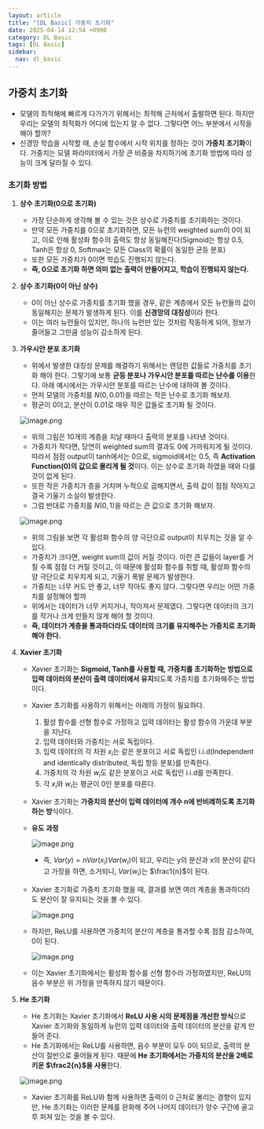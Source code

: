 ```yaml
---
layout: article
title: "[DL Basic] 가중치 초기화"
date: 2025-04-14 12:54 +0900
category: DL Basic
tags: [DL Basic]
sidebar:
  nav: dl_basic
---
```


## 가중치 초기화

- 모델의 최적해에 빠르게 다가가기 위해서는 최적해 근처에서 출발하면 된다. 하지만 우리는 모델의 최적화가 어디에 있는지 알 수 없다. 그렇다면 어느 부분에서 시작을 해야 할까?
- 신경망 학습을 시작할 때, 손실 함수에서 시작 위치를 정하는 것이 **가중치 초기화**이다. 가중치는 모델 파라미터에서 가장 큰 비중을 차지하기에 초기화 방법에 따라 성능이 크게 달라질 수 있다.

### 초기화 방법

1. **상수 초기화(0으로 초기화)**
    - 가장 단순하게 생각해 볼 수 있는 것은 상수로 가중치를 초기화하는 것이다.
    - 만약 모든 가중치를 0으로 초기화하면, 모든 뉴런의 weighted sum이 0이 되고, 이로 인해 활성화 함수의 출력도 항상 동일해진다(Sigmoid는 항상 0.5, Tanh은 항상 0, Softmax는 모든 Class의 확률이 동일한 균등 분포)
    - 또한 모든 가중치가 0이면 학습도 진행되지 않는다.
    - **즉, 0으로 초기화 하면 의미 없는 출력이 만들어지고, 학습이 진행되지 않는다.**
2. **상수 초기화(0이 아닌 상수)**
    - 0이 아닌 상수로 가중치를 초기화 했을 경우, 같은 계층에서 모든 뉴런들의 값이 동일해지는 문제가 발생하게 된다. 이를 **신경망의 대칭성**이라 한다.
    - 이는 여러 뉴런들이 있지만, 하나의 뉴런만 있는 것처럼 작동하게 되어, 정보가 줄어들고 그만큼 성능이 감소하게 된다.
3. **가우시안 분포 초기화**
    - 위에서 발생한 대칭성 문제를 해결하기 위해서는 랜덤한 값들로 가중치를 초기화 해야 한다. 그렇기에 보통 **균등 분포나 가우시안 분포를 따르는 난수를 이용**한다. 아래 예시에서는 가우시안 분포를 따르는 난수에 대하여 볼 것이다.
    - 먼저 모델의 가중치를 $N(0, 0.01)$을 따르는 작은 난수로 초기화 해보자.
    - 평균이 0이고, 분산이 0.01로 매우 작은 값들로 초기화 될 것이다.
    
    ![image.png](attachment:c47ae020-24a0-4988-849d-9c92a8d1eada:image.png)
    
    - 위의 그림은 10개의 계층을 지날 때마다 출력의 분포를 나타낸 것이다.
    - 가중치가 작다면, 당연히 weighted sum의 결과도 0에 가까워지게 될 것이다. 따라서 점점 output이 tanh에서는 0으로, sigmoid에서는 0.5, 즉 **Activation Function(0)의 값으로 몰리게 될 것**이다. 이는 상수로 초기화 하였을 때와 다를 것이 없게 된다.
    - 또한 작은 가중치가 층을 거치며 누적으로 곱해지면서, 출력 값이 점점 작아지고 결국 기울기 소실이 발생한다.
    - 그럼 반대로 가중치를 $N(0, 1)$을 따르는 큰 값으로 초기화 해보자.
    
    ![image.png](attachment:f5a6b4cb-3944-480e-aabd-d02ec70f95e1:image.png)
    
    - 위의 그림을 보면 각 활성화 함수의 양 극단으로 output이 치우치는 것을 알 수 있다.
    - 가중치가 크다면, weight sum의 값이 커질 것이다. 이런 큰 값들이 layer를 거칠 수록 점점 더 커질 것이고, 이 때문에 활성화 함수를 취할 때, 활성화 함수의 양 극단으로 치우치게 되고, 기울기 폭발 문제가 발생한다.
    - 가중치는 너무 커도 안 좋고, 너무 작아도 좋지 않다. 그렇다면 우리는 어떤 가중치를 설정해야 할까
    - 위에서는 데이터가 너무 커지거나, 작아져서 문제였다. 그렇다면 데이터의 크기를 작거나 크게 만들지 않게 해야 할 것이다.
    - **즉, 데이터가 계층을 통과하더라도 데이터의 크기를 유지해주는 가중치로 초기화해야 한다.**
4. **Xavier 초기화**
    - Xavier 초기화는 **Sigmoid, Tanh를 사용할 때, 가중치를 초기화하는 방법으로 입력 데이터의 분산이 출력 데이터에서 유지**되도록 가중치를 초기화해주는 방법이다.
    - Xavier 초기화를 사용하기 위해서는 아래의 가정이 필요하다.
        1. 활성 함수를 선형 함수로 가정하고 입력 데이터는 활성 함수의 가운데 부분을 지난다.
        2. 입력 데이터와 가중치는 서로 독립이다.
        3. 입력 데이터의 각 차원 $x_{i}$는 같은 분포이고 서로 독립인 i.i.d(Independent and identically distributed, 독립 항등 분포)를 만족한다.
        4. 가중치의 각 차원 $w_{i}$도 같은 분포이고 서로 독립인 i.i.d를 만족한다.
        5. 각 $x_{i}$와  $w_{i}$는 평균이 0인 분포를 따른다.
    - Xavier 초기화는 **가중치의 분산이 입력 데이터에 개수 n에 반비례하도록 초기화하는 방**식이다.
    - **유도 과정**
        
        ![image.png](attachment:fc4c240a-b5fb-478f-895c-cc85891e733d:image.png)
        
        - 즉, $Var(y) = nVar(x_{i})Var(w_{i})$이 되고, 우리는 y의 분산과 x의 분산이 같다고 가정을 하면, 소거되니, $Var(w_{i})$는 $\frac1{n}$이 된다.
    - Xavier 초기화로 가중치 초기화 했을 때, 결과를 보면 여러 계층을 통과하더라도 분산이 잘 유지되는 것을 볼 수 있다.
        
        ![image.png](attachment:6200bb31-c897-4615-9a5e-6484e3217938:image.png)
        
    - 하지만, ReLU를 사용하면 가중치의 분산이 계층을 통과할 수록 점점 감소하여, 0이 된다.
        
        ![image.png](attachment:8e28ca5d-b6be-46a5-bab1-e9e5ee3fe423:image.png)
        
    - 이는 Xavier 초기화에서는 활성화 함수를 선형 함수라 가정하였지만, ReLU의 음수 부분은 위 가정을 만족하지 않기 때문이다.
5. **He 초기화**
    - He 초기화는 Xavier 초기화에서 **ReLU 사용 시의 문제점을 개선한 방식**으로 Xavier 초기화와 동일하게 뉴런의 입력 데이터와 출력 데이터의 분산을 같게 만들어 준다.
    - He 초기화에서는 ReLU를 사용하면, 음수 부분이 모두 0이 되므로, 출력의 분산이 절반으로 줄어들게 된다. 때문에 **He 초기화에서는 가중치의 분산을 2배로 키운 $\frac2{n}$을 사용**한다.
    
    ![image.png](attachment:e10949df-5a8e-4ed7-b733-23e8e488206b:image.png)
    
    - Xavier 초기화를 ReLU와 함께 사용하면 출력이 0 근처로 몰리는 경향이 있지만, He 초기화는 이러한 문제를 완화해 주어 나머지 데이터가 양수 구간에 골고루 퍼져 있는 것을 볼 수 있다.